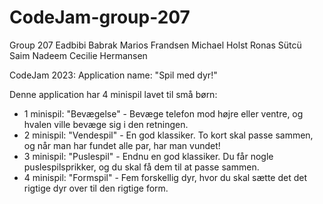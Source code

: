 # CodeJam-group-207
Group 207
Eadbibi Babrak
Marios Frandsen
Michael Holst
Ronas Sütcü
Saim Nadeem
Cecilie Hermansen

CodeJam 2023:
Application name: "Spil med dyr!"

Denne application har 4 minispil lavet til små børn:
- 1 minispil: "Bevægelse" -  Bevæge telefon mod højre eller ventre, og hvalen ville bevæge sig i den retningen.
- 2 minispil: "Vendespil" - En god klassiker. To kort skal passe sammen, og når man har fundet alle par, har man vundet!
- 3 minispil: "Puslespil" - Endnu en god klassiker. Du får nogle puslespilsprikker, og du skal få dem til at passe sammen.
- 4 minispil: "Formspil" - Fem forskellig dyr, hvor du skal sætte det det rigtige dyr over til den rigtige form.

